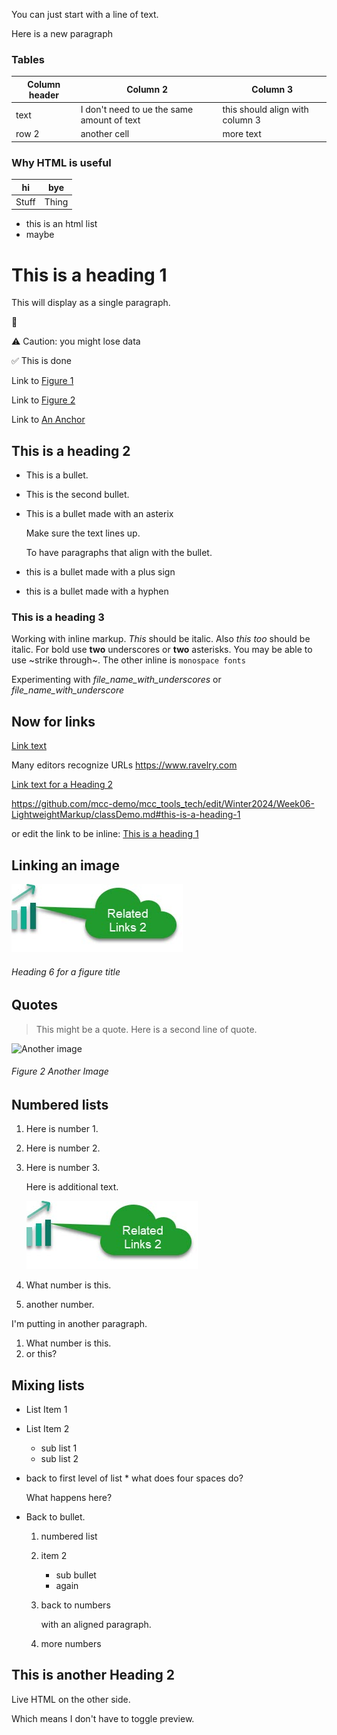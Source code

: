 You can just start with a line of text.

Here is a new paragraph

### Tables

Column header | Column 2 | Column 3
------------- | -------- | --------
text | I don't need to ue the same amount of text | this should align with column 3
row 2 | another cell | more text

### Why HTML is useful

<table>
  <thead>
    <tr><th>hi</th>
    <th>bye</th></tr>
  </thead>
  <tbody>
    <tr>
      <td>Stuff</td>
      <td>Thing</td>
    </tr>
  </tbody>
</table>

<ul>
  <li>this is an html list</li>
  <li>maybe</li>
</ul>

# This is a heading 1

This
will
display
as
a
single
paragraph.

🧩

⚠️ Caution: you might lose data

✅ This is done

Link to [Figure 1](#heading-6-for-a-figure-title)

Link to [Figure 2](#figure-2-another-image)

Link to [An Anchor](#mccanchor)

## This is a heading 2

* This is a bullet.
* This is the second bullet.
* This is a bullet made with an asterix
  
  Make sure the text lines up.
  
  To have paragraphs that align with the bullet.


+ this is a bullet made with a plus sign
- this is a bullet made with a hyphen



### This is a heading 3

Working with inline markup. _This_ should be italic. Also *this too* should be italic.
For bold use __two__ underscores or **two** asterisks. You may be able to use ~strike through~.
The other inline is `monospace fonts`

Experimenting with *file_name_with_underscores* or _file_name_with_underscore_ 

## Now for links

[Link text](https://www.google.com)

Many editors recognize URLs https://www.ravelry.com

[Link text for a Heading 2](#this-is-a-heading-2)

https://github.com/mcc-demo/mcc_tools_tech/edit/Winter2024/Week06-LightweightMarkup/classDemo.md#this-is-a-heading-1

or edit the link to be inline: [This is a heading 1](#this-is-a-heading-1)

## Linking an image

![Alt text](RelatedLinks2.jpg)

###### Heading 6 for a figure title

## Quotes

> This might be a quote.
> Here is a second line of quote.

![Another image](../Week05-AgileHTML/ClassImage.png)

###### Figure 2 Another Image

## Numbered lists

1. Here is number 1.
2. Here is number 2.
3. Here is number 3.

   Here is additional text.

   ![Alt text](RelatedLinks2.jpg)

1. What number is this.
2. another number.

I'm putting in another paragraph.

1. What number is this.
2. or this?

## Mixing lists

* List Item 1
* List Item 2
    *  sub list 1
    *  sub list 2
* back to first level of list
      * what does four spaces do?

  What happens here?

* Back to bullet.
  1. numbered list
  2. item 2
     + sub bullet
     + again
  1. back to numbers

     with an aligned paragraph.

  1. more numbers
 
 ## This is another Heading 2
 
 Live HTML on the other side.
 
 Which means I don't have to toggle preview.

